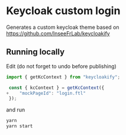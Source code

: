 # Keycloak custom login

Generates a custom keycloak theme based on https://github.com/InseeFrLab/keycloakify

## Running locally

Edit (do not forget to undo before publishing)

```typescript
import { getKcContext } from "keycloakify";

 const { kcContext } = getKcContext({
+    "mockPageId": "login.ftl"
 });
```

and run

```bash
yarn
yarn start
```
